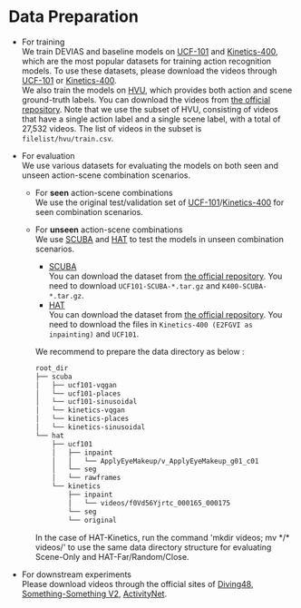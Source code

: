 # Data Preparation

* For training  
We train DEVIAS and baseline models on [UCF-101](https://arxiv.org/abs/1212.0402) and [Kinetics-400](https://arxiv.org/abs/1705.07750), which are the most popular datasets for training action recognition models.
To use these datasets, please download the videos through [UCF-101](https://www.crcv.ucf.edu/data/UCF101.php) or [Kinetics-400](https://opendatalab.com/OpenMMLab/Kinetics-400).   
We also train the models on [HVU](https://arxiv.org/abs/1904.11451), which provides both action and scene ground-truth labels. You can download the videos from [the official repository](https://github.com/holistic-video-understanding/HVU-Downloader). Note that we use the subset of HVU, consisting of videos that have a single action label and a single scene label, with a total of 27,532 videos. The list of videos in the subset is `filelist/hvu/train.csv`.

* For evaluation  
We use various datasets for evaluating the models on both seen and unseen action-scene combination scenarios.  
    * For **seen** action-scene combinations  
    We use the original test/validation set of [UCF-101](https://arxiv.org/abs/1212.0402)/[Kinetics-400](https://arxiv.org/abs/1705.07750) for seen combination scenarios.
    * For **unseen** action-scene combinations  
    We use [SCUBA](https://arxiv.org/abs/2211.12883) and [HAT](https://openreview.net/forum?id=eOnQ2etkxto) to test the models in unseen combination scenarios.

        * [SCUBA](https://arxiv.org/abs/2211.12883)  
        You can download the dataset from [the official repository](https://github.com/lihaoxin05/StillMix). You need to download ```UCF101-SCUBA-*.tar.gz``` and ```K400-SCUBA-*.tar.gz```. 
        * [HAT](https://openreview.net/forum?id=eOnQ2etkxto)  
        You can download the dataset from [the official repository](https://github.com/princetonvisualai/HAT). You need to download the files in ```Kinetics-400 (E2FGVI as inpainting)``` and ```UCF101```. 
        
        We recommend to prepare the data directory as below :  
        ```txt
        root_dir
        ├── scuba
        │   ├── ucf101-vqgan
        │   └── ucf101-places
        │   └── ucf101-sinusoidal
        │   └── kinetics-vqgan
        │   └── kinetics-places
        │   └── kinetics-sinusoidal
        └── hat
            ├── ucf101
            │   ├── inpaint
            │   │   └── ApplyEyeMakeup/v_ApplyEyeMakeup_g01_c01
            │   └── seg
            │   └── rawframes
            └── kinetics
                ├── inpaint
                │   └── videos/f0Vd56Yjrtc_000165_000175
                └── seg
                └── original
        ```  
        In the case of HAT-Kinetics, run the command 'mkdir videos; mv \*/\* videos/' to use the same data directory structure for evaluating Scene-Only and HAT-Far/Random/Close.

* For downstream experiments  
Please download videos through the official sites of [Diving48](http://www.svcl.ucsd.edu/projects/resound/dataset.html), [Something-Something V2](https://developer.qualcomm.com/software/ai-datasets/something-something), [ActivityNet](http://activity-net.org/download.html).  

